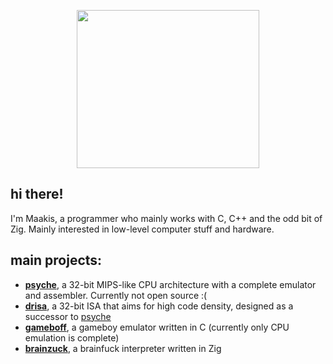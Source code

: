 <p align="center">
 <img src="https://github.com/tmkcell/tmkcell/blob/main/microbit-bad-apple.gif" width=292 height=253/>
</p>

## hi there!
I'm Maakis, a programmer who mainly works with C, C++ and the odd bit of Zig. Mainly interested in low-level computer stuff and hardware.

## main projects:
- [**psyche**](https://github.com/tmkcell/psyche), a 32-bit MIPS-like CPU architecture with a complete emulator and assembler. Currently not open source :(
- [**drisa**](https://github.com/tmkcell/drisa), a 32-bit ISA that aims for high code density, designed as a successor to [psyche](https://github.com/tmkcell/psyche)
- [**gameboff**](https://github.com/tmkcell/gameboff), a gameboy emulator written in C (currently only CPU emulation is complete)
- [**brainzuck**](https://github.com/tmkcell/brainzuck), a brainfuck interpreter written in Zig
